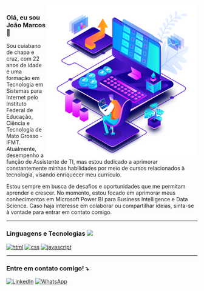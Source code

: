 <img src="png.png" alt="ilustração de um computador" min-width="400px" max-width="400px" width="400px" align="right">

### Olá, eu sou <strong>João Marcos</strong> 👋

<p align="left">
  Sou cuiabano de chapa e cruz, com 22 anos de idade e uma formação em Tecnologia em Sistemas para Internet pelo Instituto Federal de Educação, Ciência e Tecnologia de Mato Grosso - IFMT. 
  Atualmente, desempenho a função de Assistente de TI, mas estou dedicado a aprimorar constantemente minhas habilidades por meio de cursos relacionados à tecnologia, visando enriquecer meu currículo.
</p>

<p align="left">
 Estou sempre em busca de desafios e oportunidades que me permitam aprender e crescer. No momento, estou focado em aprimorar meus conhecimentos em Microsoft Power BI para Business Intelligence e Data Science. 
  Caso haja interesse em colaborar ou compartilhar ideias, sinta-se à vontade para entrar em contato comigo.
</p>


<hr/>

### Linguagens e Tecnologias  <img src="https://github.com/joaomarcoos/joaomarcoos/assets/60113601/d656e8c0-951d-4f52-9548-43b97dfb444d" width="20" aling="center">

[![html](	https://img.shields.io/badge/HTML5-E34F26?style=for-the-badge&logo=html5&logoColor=white)]()
[![css](	https://img.shields.io/badge/CSS3-1572B6?style=for-the-badge&logo=css3&logoColor=white)]()
[![javascript](https://img.shields.io/badge/JavaScript-F7DF1E?style=for-the-badge&logo=javascript&logoColor=black)]()

<hr/>

### Entre em contato comigo! ⤵️
[![LinkedIn](https://img.shields.io/badge/LinkedIn-0077B5?style=for-the-badge&logo=linkedin&logoColor=white)](https://www.linkedin.com/in/jo%C3%A3o-marcos-b418bb185/)
[![WhatsApp](https://img.shields.io/badge/WhatsApp-25D366?style=for-the-badge&logo=whatsapp&logoColor=white)](https://api.whatsapp.com/send?phone=5565999934183)

